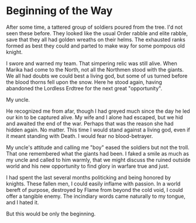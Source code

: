 # Beginning of the Way

After some time, a tattered group of soldiers poured from the tree. I'd not seen these before. They looked like the usual Order rabble and elite rabble, save that they all had golden wreaths on their helms. The exhausted ranks formed as best they could and parted to make way for some pompous old knight.

I swore and warned my team. That simpering relic was still alive. When Marika had come to the North, not all the Northmen stood with the giants. We all had doubts we could best a living god, but some of us turned before the blood thorns fell upon the snow. Here he stood again, having abandoned the Lordless Erdtree for the next great "opportunity".

My uncle.

He recognized me from afar, though I had greyed much since the day he led our kin to be captured alive. My wife and I alone had escaped, but we hid and awaited the end of the war. Perhaps that was the reason she had hidden again. No matter. This time I would stand against a living god, even if it meant standing with Death. I would fear no blood-betrayer.

My uncle's attitude and calling me "boy" eased the soldiers but not the troll. That one remembered what the giants had been. I faked a smile as much as my uncle and called to him warmly, that we might discuss the ruined outside world and his new opportunity to find glory in warfare true and just.

I had spent the last several months politicking and being honored by knights. These fallen men, I could easily inflame with passion. In a world bereft of purpose, destroyed by Flame from beyond the cold void, I could offer a tangible enemy. The incindiary words came naturally to my tongue, and I hated it.

But this would be only the beginning.
